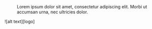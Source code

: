 <dl>
   <dd>Lorem ipsum dolor sit amet, consectetur adipiscing elit. Morbi ut accumsan urna, nec ultricies dolor.</dd>
</dl>
![alt text][logo]

[logo]: https://cdn.pixabay.com/photo/2020/03/26/16/11/corona-4970836_960_720.jpg "img"